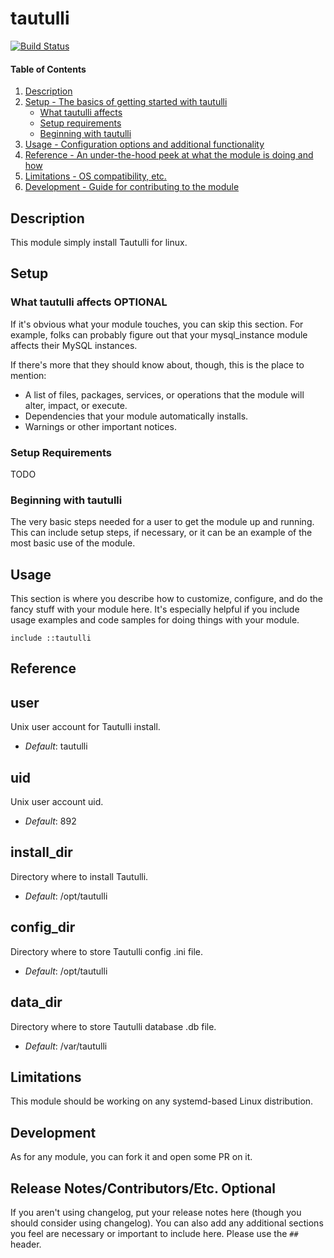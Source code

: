 # tautulli

[![Build Status](https://travis-ci.org/othalla/puppet-tautulli.svg?branch=master)](https://travis-ci.org/othalla/puppet-tautulli)

#### Table of Contents

1. [Description](#description)
1. [Setup - The basics of getting started with tautulli](#setup)
    * [What tautulli affects](#what-tautulli-affects)
    * [Setup requirements](#setup-requirements)
    * [Beginning with tautulli](#beginning-with-tautulli)
1. [Usage - Configuration options and additional functionality](#usage)
1. [Reference - An under-the-hood peek at what the module is doing and how](#reference)
1. [Limitations - OS compatibility, etc.](#limitations)
1. [Development - Guide for contributing to the module](#development)

## Description

This module simply install Tautulli for linux.

## Setup

### What tautulli affects **OPTIONAL**

If it's obvious what your module touches, you can skip this section. For
example, folks can probably figure out that your mysql_instance module affects
their MySQL instances.

If there's more that they should know about, though, this is the place to mention:

* A list of files, packages, services, or operations that the module will alter,
  impact, or execute.
* Dependencies that your module automatically installs.
* Warnings or other important notices.

### Setup Requirements

TODO

### Beginning with tautulli

The very basic steps needed for a user to get the module up and running. This
can include setup steps, if necessary, or it can be an example of the most
basic use of the module.

## Usage

This section is where you describe how to customize, configure, and do the
fancy stuff with your module here. It's especially helpful if you include usage
examples and code samples for doing things with your module.

```
include ::tautulli
```

## Reference

user
----
Unix user account for Tautulli install.

- *Default*: tautulli

uid
---
Unix user account uid.

- *Default*: 892

install_dir
-----------
Directory where to install Tautulli.

- *Default*: /opt/tautulli

config_dir
----------
Directory where to store Tautulli config .ini file.

- *Default*: /opt/tautulli

data_dir
----------
Directory where to store Tautulli database .db file.

- *Default*: /var/tautulli

## Limitations

This module should be working on any systemd-based Linux distribution.

## Development

As for any module, you can fork it and open some PR on it.

## Release Notes/Contributors/Etc. **Optional**

If you aren't using changelog, put your release notes here (though you should
consider using changelog). You can also add any additional sections you feel
are necessary or important to include here. Please use the `## ` header.
